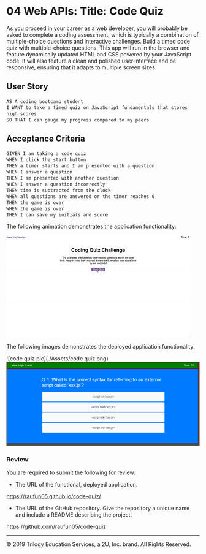 # 04 Web APIs: Title: Code Quiz

As you proceed in your career as a web developer, you will probably be asked to complete a coding assessment, which is typically a combination of multiple-choice questions and interactive challenges. Build a timed code quiz with multiple-choice questions. This app will run in the browser and feature dynamically updated HTML and CSS powered by your JavaScript code. It will also feature a clean and polished user interface and be responsive, ensuring that it adapts to multiple screen sizes.

## User Story

```
AS A coding bootcamp student
I WANT to take a timed quiz on JavaScript fundamentals that stores high scores
SO THAT I can gauge my progress compared to my peers
```

## Acceptance Criteria

```
GIVEN I am taking a code quiz
WHEN I click the start button
THEN a timer starts and I am presented with a question
WHEN I answer a question
THEN I am presented with another question
WHEN I answer a question incorrectly
THEN time is subtracted from the clock
WHEN all questions are answered or the timer reaches 0
THEN the game is over
WHEN the game is over
THEN I can save my initials and score
```

The following animation demonstrates the application functionality:

![code quiz](./Assets/04-web-apis-homework-demo.gif)

The following images demonstrates the deployed application functionality:

![code quiz pic](./Assets/code quiz.png)
![code quiz pic](./Assets/codequiz1.png)

### Review

You are required to submit the following for review:

* The URL of the functional, deployed application.

https://raufun05.github.io/code-quiz/


* The URL of the GitHub repository. Give the repository a unique name and include a README describing the project.

https://github.com/raufun05/code-quiz

- - -
© 2019 Trilogy Education Services, a 2U, Inc. brand. All Rights Reserved.
